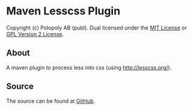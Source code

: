Maven Lesscss Plugin
====================
Copyright (c) Polopoly AB (publ). Dual licensed under the [MIT License] or [GPL Version 2 License].

About
-----
A maven plugin to process less into css (using http://lesscss.org/).

Source
------
The source can be found at [GitHub].

[MIT License]: http://github.com/polopoly/maven-lesscss-plugin/MIT-LICENSE.txt
[GPL Version 2 License]: http://github.com/polopoly/maven-lesscss-plugin/GPL-LICENSE.txt
[GitHub]: http://github.com/polopoly/maven-lesscss-plugin
